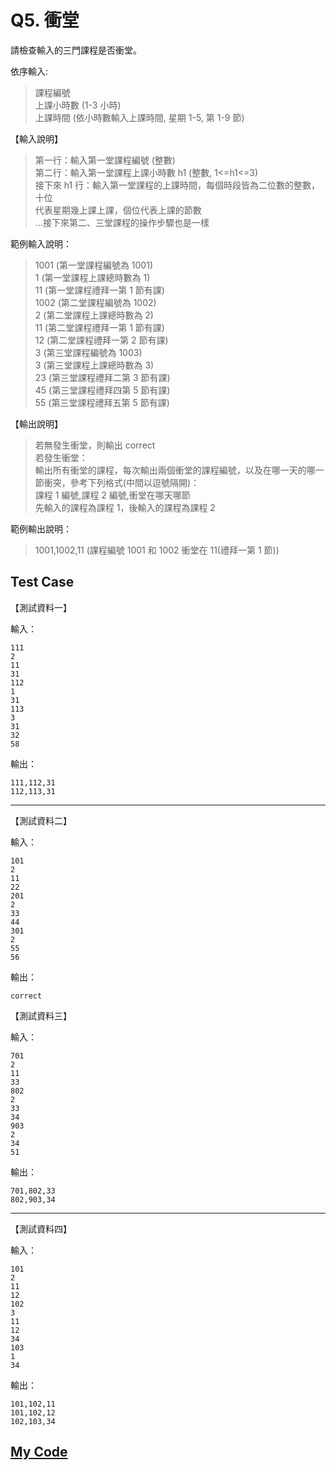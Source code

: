 # Q5. 衝堂

請檢查輸入的三門課程是否衝堂。

依序輸入:

> 課程編號  
> 上課小時數 (1-3 小時)  
> 上課時間 (依小時數輸入上課時間, 星期 1-5, 第 1-9 節)

【輸入說明】

> 第一行：輸入第一堂課程編號 (整數)  
> 第二行：輸入第一堂課程上課小時數 h1 (整數, 1<=h1<=3)  
> 接下來 h1 行：輸入第一堂課程的上課時間，每個時段皆為二位數的整數，十位  
> 代表星期幾上課上課，個位代表上課的節數  
> ...接下來第二、三堂課程的操作步驟也是一樣

範例輸入說明：

> 1001 (第一堂課程編號為 1001)  
> 1 (第一堂課程上課總時數為 1)  
> 11 (第一堂課程禮拜一第 1 節有課)  
> 1002 (第二堂課程編號為 1002)  
> 2 (第二堂課程上課總時數為 2)  
> 11 (第二堂課程禮拜一第 1 節有課)  
> 12 (第二堂課程禮拜一第 2 節有課)  
> 3 (第三堂課程編號為 1003)  
> 3 (第三堂課程上課總時數為 3)  
> 23 (第三堂課程禮拜二第 3 節有課)  
> 45 (第三堂課程禮拜四第 5 節有課)  
> 55 (第三堂課程禮拜五第 5 節有課)

【輸出說明】

> 若無發生衝堂，則輸出 correct  
> 若發生衝堂：  
> 輸出所有衝堂的課程，每次輸出兩個衝堂的課程編號，以及在哪一天的哪一節衝突，參考下列格式(中間以逗號隔開)：  
> 課程 1 編號,課程 2 編號,衝堂在哪天哪節  
> 先輸入的課程為課程 1，後輸入的課程為課程 2

範例輸出說明：

> 1001,1002,11 (課程編號 1001 和 1002 衝堂在 11(禮拜一第 1 節))

## Test Case

【測試資料一】

輸入：

    111
    2
    11
    31
    112
    1
    31
    113
    3
    31
    32
    58

輸出：

    111,112,31
    112,113,31

---

【測試資料二】

輸入：

    101
    2
    11
    22
    201
    2
    33
    44
    301
    2
    55
    56

輸出：

    correct

【測試資料三】

輸入：

    701
    2
    11
    33
    802
    2
    33
    34
    903
    2
    34
    51

輸出：

    701,802,33
    802,903,34

---

【測試資料四】

輸入：

    101
    2
    11
    12
    102
    3
    11
    12
    34
    103
    1
    34

輸出：

    101,102,11
    101,102,12
    102,103,34

## [My Code](./q005.c)

```c

```
